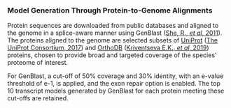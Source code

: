 ### Model Generation Through Protein-to-Genome Alignments

Protein sequences are downloaded from public databases and aligned to the genome in a splice-aware manner using GenBlast ([She, R., *et al*, 2011](https://academic.oup.com/bioinformatics/article/27/15/2141/403866)). The proteins aligned to the genome are selected subsets of [UniProt](https://www.uniprot.org/) ([The UniProt Consortium, 2017](https://doi.org/10.1093/nar/gkw1099)) and [OrthoDB](https://www.orthodb.org/) ([Kriventseva E.K., *et al*, 2019](https://doi.org/10.1093/nar/gky1053)) proteins, chosen to provide broad and targeted coverage of the species' proteome of interest.

For GenBlast, a cut-off of 50% coverage and 30% identity, with an e-value threshold of e-1, is applied, and the exon repair option is enabled. The top 10 transcript models generated by GenBlast for each protein meeting these cut-offs are retained.


